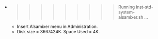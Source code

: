* >>>>>>>>> Running inst-std-system-alsamixer.sh ...
  * Insert Alsamixer menu in Administration.
  * Disk size = 3667424K. Space Used = 4K.
